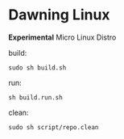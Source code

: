 # Dawning Linux
**Experimental** Micro Linux Distro

build:
```
sudo sh build.sh
```

run:
```
sh build.run.sh
```

clean:
```
sudo sh script/repo.clean
```